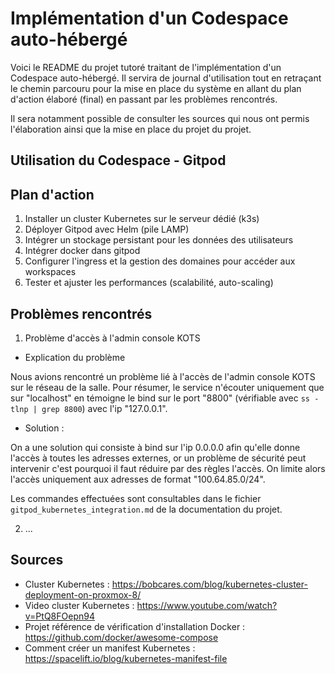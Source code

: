 # Implémentation d'un Codespace auto-hébergé

Voici le README du projet tutoré traitant de l'implémentation d'un Codespace auto-hébergé.
Il servira de journal d'utilisation tout en retraçant le chemin parcouru pour la mise en 
place du système en allant du plan d'action élaboré (final) en passant par les problèmes
rencontrés.

Il sera notamment possible de consulter les sources qui nous ont permis l'élaboration ainsi
que la mise en place du projet du projet.


## Utilisation du Codespace - Gitpod




## Plan d'action

1. Installer un cluster Kubernetes sur le serveur dédié (k3s)
2. Déployer Gitpod avec Helm (pile LAMP)
3. Intégrer un stockage persistant pour les données des utilisateurs
4. Intégrer docker dans gitpod
5. Configurer l'ingress et la gestion des domaines pour accéder aux workspaces
6. Tester et ajuster les performances (scalabilité, auto-scaling)


## Problèmes rencontrés

1. Problème d'accès à l'admin console KOTS

- Explication du problème

Nous avions rencontré un problème lié à l'accès de l'admin console KOTS sur le réseau de la salle.
Pour résumer, le service n'écouter uniquement que sur "localhost" en témoigne le bind sur le port "8800"
(vérifiable avec `ss -tlnp | grep 8800`) avec l'ip "127.0.0.1".

- Solution :

On a une solution qui consiste à bind sur l'ip 0.0.0.0 afin qu'elle donne l'accès à toutes les adresses
externes, or un problème de sécurité peut intervenir c'est pourquoi il faut réduire par des règles l'accès.
On limite alors l'accès uniquement aux adresses de format "100.64.85.0/24".

Les commandes effectuées sont consultables dans le fichier `gitpod_kubernetes_integration.md` de la documentation
du projet.


2. ...


## Sources

- Cluster Kubernetes : https://bobcares.com/blog/kubernetes-cluster-deployment-on-proxmox-8/
- Video cluster Kubernetes : https://www.youtube.com/watch?v=PtQ8FOepn94
- Projet référence de vérification d'installation Docker : https://github.com/docker/awesome-compose
- Comment créer un manifest Kubernetes : https://spacelift.io/blog/kubernetes-manifest-file

